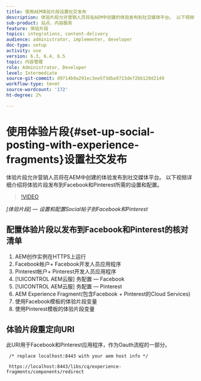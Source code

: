 ```yaml
---
title: 使用AEM体验片段设置社交发布
description: 体验片段允许营销人员将在AEM中创建的体验发布到社交媒体平台。 以下视频详细介绍将体验片段发布到Facebook和Pinterest所需的设置和配置。
sub-product: 站点，内容服务
feature: 体验片段
topics: integrations, content-delivery
audience: administrator, implementer, developer
doc-type: setup
activity: use
version: 6.3, 6.4, 6.5
topic: 内容管理
role: Administrator, Developer
level: Intermediate
source-git-commit: d9714b9a291ec3ee5f3dba9723de72bb120d2149
workflow-type: tm+mt
source-wordcount: '172'
ht-degree: 2%

---
```



# 使用体验片段{#set-up-social-posting-with-experience-fragments}设置社交发布

体验片段允许营销人员将在AEM中创建的体验发布到社交媒体平台。 以下视频详细介绍将体验片段发布到Facebook和Pinterest所需的设置和配置。

>[!VIDEO](https://video.tv.adobe.com/v/20592/?quality=9&learn=on)

*[体验片段]  — 设置和配置Social帖子到Facebook和Pinterest*

## 配置体验片段以发布到Facebook和Pinterest的核对清单

1. AEM创作实例在HTTPS上运行
2. Facebook帐户+ Facebook开发人员应用程序
3. Pinterest帐户+ Pinterest开发人员应用程序
4. [!UICONTROL AEM云服] 务配置 — Facebook
5. [!UICONTROL AEM云服] 务配置 — Pinterest
6. AEM Experience Fragment(包含Facebook + Pinterest的Cloud Services)
7. 使用Facebook模板的体验片段变量
8. 使用Pinterest模板的体验片段变量

## 体验片段重定向URI

此URI用于Facebook和Pinterest应用程序，作为Oauth流程的一部分。

```plain
 /* replace localhost:8443 with your aem host info */

 https://localhost:8443/libs/cq/experience-fragments/components/redirect
```

